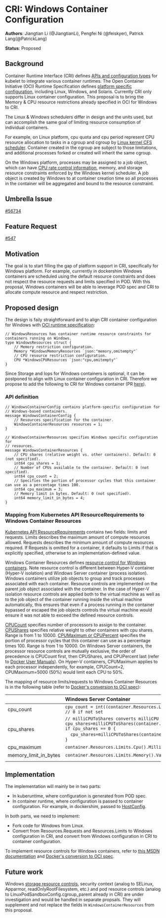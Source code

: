 # CRI: Windows Container Configuration

**Authors**: Jiangtian Li (@JiangtianLi), Pengfei Ni (@feiskyer), Patrick Lang(@PatrickLang)

**Status**: Proposed

## Background
Container Runtime Interface (CRI) defines [APIs and configuration types](https://github.com/kubernetes/kubernetes/blob/master/pkg/kubelet/apis/cri/v1alpha1/runtime/api.proto) for kubelet to integrate various container runtimes. The Open Container Initiative (OCI) Runtime Specification defines [platform specific configuration](https://github.com/opencontainers/runtime-spec/blob/master/config.md#platform-specific-configuration), including Linux, Windows, and Solaris. Currently CRI only supports Linux container configuration.  This proposal is to bring the Memory & CPU resource restrictions already specified in OCI for Windows to CRI.

The Linux & Windows schedulers differ in design and the units used, but can accomplish the same goal of limiting resource consumption of individual containers.

For example, on Linux platform, cpu quota and cpu period represent CPU resource allocation to tasks in a cgroup and cgroup by [Linux kernel CFS scheduler](https://www.kernel.org/doc/Documentation/scheduler/sched-design-CFS.txt). Container created in the cgroup are subject to those limitations, and additional processes forked or created will inherit the same cgroup.

On the Windows platform, processes may be assigned to a job object, which can have [CPU rate control information](https://msdn.microsoft.com/en-us/library/windows/desktop/hh448384(v=vs.85).aspx), memory, and storage resource constraints enforced by the Windows kernel scheduler. A job object is created by Windows to at container creation time so all processes in the container will be aggregated and bound to the resource constraint.

## Umbrella Issue
[#56734](https://github.com/kubernetes/kubernetes/issues/56734)

## Feature Request
[#547](https://github.com/kubernetes/features/issues/547)

## Motivation
The goal is to start filling the gap of platform support in CRI, specifically for Windows platform. For example, currrently in dockershim Windows containers are scheduled using the default resource constraints and does not respect the resource requests and limits specified in POD. With this proposal, Windows containers will be able to leverage POD spec and CRI to allocate compute resource and respect restriction.

## Proposed design

The design is faily straightforward and to align CRI container configuration for Windows with [OCI runtime specification](https://github.com/opencontainers/runtime-spec/blob/master/specs-go/config.go):
```
// WindowsResources has container runtime resource constraints for containers running on Windows.
type WindowsResources struct {
	// Memory restriction configuration.
	Memory *WindowsMemoryResources `json:"memory,omitempty"`
	// CPU resource restriction configuration.
	CPU *WindowsCPUResources `json:"cpu,omitempty"`
}
```

Since Storage and Iops for Windows containers is optional, it can be postponed to align with Linux container configuration in CRI. Therefore we propose to add the following to CRI for Windows container (PR [here](https://github.com/kubernetes/kubernetes/pull/57076)).

### API definition
```
// WindowsContainerConfig contains platform-specific configuration for
// Windows-based containers.
message WindowsContainerConfig {
    // Resources specification for the container.
    WindowsContainerResources resources = 1;
}

// WindowsContainerResources specifies Windows specific configuration for
// resources.
message WindowsContainerResources {
    // CPU shares (relative weight vs. other containers). Default: 0 (not specified).
    int64 cpu_shares = 1;
    // Number of CPUs available to the container. Default: 0 (not specified).
    int64 cpu_count = 2;
    // Specifies the portion of processor cycles that this container can use as a percentage times 100.
    int64 cpu_maximum = 3;
    // Memory limit in bytes. Default: 0 (not specified).
    int64 memory_limit_in_bytes = 4;
}
```

### Mapping from Kubernetes API ResourceRequirements to Windows Container Resources
[Kubernetes API ResourceRequirements](https://kubernetes.io/docs/reference/generated/kubernetes-api/v1.9/#resourcerequirements-v1-core) contains two fields: limits and requests. Limits describes the maximum amount of compute resources allowed. Requests describes the minimum amount of compute resources required. If Requests is omitted for a container, it defaults to Limits if that is explicitly specified, otherwise to an implementation-defined value.

Windows Container Resources defines [resource control for Windows containers](https://docs.microsoft.com/en-us/virtualization/windowscontainers/manage-containers/resource-controls). Note resource control is different between Hyper-V container (Hyper-V isolation) and Windows Server container (process isolation). Windows containers utilize job objects to group and track processes associated with each container. Resource controls are implemented on the parent job object associated with the container. In the case of Hyper-V isolation resource controls are applied both to the virtual machine as well as to the job object of the container running inside the virtual machine automatically, this ensures that even if a process running in the container bypassed or escaped the job objects controls the virtual machine would ensure it was not able to exceed the defined resource controls.

[CPUCount](https://github.com/Microsoft/hcsshim/blob/master/interface.go#L76) specifies number of processors to assign to the container. [CPUShares](https://github.com/Microsoft/hcsshim/blob/master/interface.go#L77) specifies relative weight to other containers with cpu shares. Range is from 1 to 10000. [CPUMaximum or CPUPercent](https://github.com/Microsoft/hcsshim/blob/master/interface.go#L78) specifies the portion of processor cycles that this container can use as a percentage times 100. Range is from 1 to 10000. On Windows Server containers, the processor resource controls are mutually exclusive, the order of precedence is CPUCount first, then CPUShares, and CPUPercent last (refer to [Docker User Manuals](https://github.com/docker/docker-ce/blob/master/components/cli/man/docker-run.1.md)). On Hyper-V containers, CPUMaximum applies to each processor independently, for example, CPUCount=2, CPUMaximum=5000 (50%) would limit each CPU to 50%.

The mapping of resource limits/requests to Windows Container Resources is in the following table (refer to [Docker's conversion to OCI spec](https://github.com/moby/moby/blob/master/daemon/oci_windows.go#L265-#L289)):

|               | Windows Server Container | Hyper-V Container |
| ------------- |:-------------------------|:-----------------:|
| cpu_count | `cpu_count = int((container.Resources.Limits.Cpu().MilliValue() + 1000)/1000)` <br> `// 0 if not set` | Same |
| cpu_shares | `// milliCPUToShares converts milliCPU to 0-10000` <br> `cpu_shares=milliCPUToShares(container.Resources.Limits.Cpu().MilliValue())` <br> `if cpu_shares == 0 {` <br>&nbsp;&nbsp;&nbsp;&nbsp;`cpu_shares=milliCPUToShares(container.Resources.Request.Cpu().MilliValue())` <br>  `}` | Same |
| cpu_maximum | `container.Resources.Limits.Cpu().MilliValue()/sysinfo.NumCPU()/1000*10000` | `container.Resources.Limits.Cpu().MilliValue()/cpu_count/1000*10000` |
| memory_limit_in_bytes | `container.Resources.Limits.Memory().Value()` | Same |
|||


## Implementation
The implementation will mainly be in two parts:
* In kuberuntime, where configuration is generated from POD spec.
* In container runtime, where configuration is passed to container configuration. For example, in dockershim, passed to [HostConfig](https://github.com/moby/moby/blob/master/api/types/container/host_config.go).

In both parts, we need to implement:
* Fork code for Windows from Linux.
* Convert from Resources.Requests and Resources.Limits to Windows configuration in CRI, and convert from Windows configuration in CRI to container configuration.

To implement resource controls for Windows containers, refer to [this MSDN documentation](https://docs.microsoft.com/en-us/virtualization/windowscontainers/manage-containers/resource-controls) and [Docker's conversion to OCI spec](https://github.com/moby/moby/blob/master/daemon/oci_windows.go).

## Future work

Windows [storage resource controls](https://github.com/opencontainers/runtime-spec/blob/master/config-windows.md#storage), security context (analog to SELinux, Apparmor, readOnlyRootFilesystem, etc.) and pod resource controls (analog to LinuxPodSandboxConfig.cgroup_parent already in CRI) are under investigation and would be handled in separate propsals. They will supplement and not replace the fields in `WindowsContainerResources` from this proposal.
